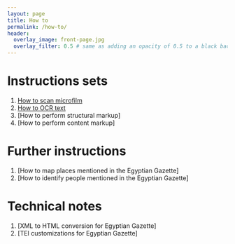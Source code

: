 ```yaml
---
layout: page
title: How to
permalink: /how-to/
header:
  overlay_image: front-page.jpg
  overlay_filter: 0.5 # same as adding an opacity of 0.5 to a black background
---
```


# Instructions sets

1. [How to scan microfilm](microfilm-tutorial.md)
2. [How to OCR text](OCR-instructions.md)
3. [How to perform structural markup]
4. [How to perform content markup]

# Further instructions

1. [How to map places mentioned in the Egyptian Gazette]
2. [How to identify people mentioned in the Egyptian Gazette]

# Technical notes

1. [XML to HTML conversion for Egyptian Gazette]
2. [TEI customizations for Egyptian Gazette]